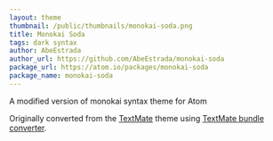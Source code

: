 ```yaml
---
layout: theme
thumbnail: /public/thumbnails/monokai-soda.png
title: Monokai Soda
tags: dark syntax
author: AbeEstrada
author_url: https://github.com/AbeEstrada/monokai-soda
package_url: https://atom.io/packages/monokai-soda
package_name: monokai-soda
---
```


A modified version of monokai syntax theme for Atom

Originally converted from the [TextMate](https://github.com/buymeasoda/soda-theme/) theme using [TextMate bundle converter](http://atom.io/docs/latest/converting-a-text-mate-theme).
